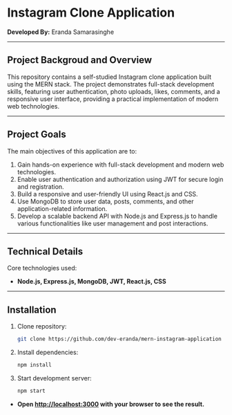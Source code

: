 # Instagram Clone Application

**Developed By:** Eranda Samarasinghe
<hr />

## Project Backgroud and Overview
This repository contains a self-studied Instagram clone application built using the MERN stack. The project demonstrates full-stack development skills, featuring user authentication, photo uploads, likes, comments, and a responsive user interface, providing a practical implementation of modern web technologies.
<hr />

## Project Goals
The main objectives of this application are to:

1. Gain hands-on experience with full-stack development and modern web technologies.
2. Enable user authentication and authorization using JWT for secure login and registration.
3. Build a responsive and user-friendly UI using React.js and CSS.
4. Use MongoDB to store user data, posts, comments, and other application-related information.
5. Develop a scalable backend API with Node.js and Express.js to handle various functionalities like user management and post interactions.
<hr />

## Technical Details
Core technologies used: 

- **Node.js, Express.js, MongoDB, JWT, React.js, CSS** 
<hr />

## Installation
1. Clone repository:
   ```sh
   git clone https://github.com/dev-eranda/mern-instagram-application

2. Install dependencies:
   ```sh
   npm install
   
3. Start development server:
   ```sh
   npm start
   
  - **Open [http://localhost:3000](http://localhost:3000) with your browser to see the result.**
